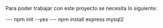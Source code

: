 Para poder trabajar con este proyecto se necesita lo siguiente:

--- npm init --yes
--- npm install express mysql2